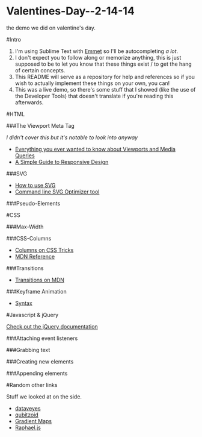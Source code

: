 Valentines-Day--2-14-14
=======================

the demo we did on valentine's day.

#Intro

1. I'm using Sublime Text with [Emmet](http://emmet.io) so I'll be autocompleting *a lot*.
2. I don't expect you to follow along or memorize anything, this is just supposed to be to let you know that these things exist / to get the hang of certain concepts.
3. This README will serve as a repository for help and references so if you wish to actually implement these things on your own, you can!
4. This was a live demo, so there's some stuff that I showed (like the use of the Developer Tools) that doesn't translate if you're reading this afterwards.

#HTML

###The Viewport Meta Tag

*I didn't cover this but it's notable to look into anyway*

- [Everything you ever wanted to know about Viewports and Media Queries](https://docs.google.com/presentation/d/1rmxwWa9P6_xHqonmh5ONXRS-jPc5XKbnv99Rjkhe04s/present#slide=id.i0)
- [A Simple Guide to Responsive Design](http://www.adamkaplan.me/grid/)

###SVG

- [How to use SVG](css-tricks.com/using-svg/)
- [Command line SVG Optimizer tool](https://github.com/svg/svgo)

###Pseudo-Elements

#CSS

###Max-Width

###CSS-Columns

- [Columns on CSS Tricks](http://css-tricks.com/snippets/css/multiple-columns/)
- [MDN Reference](https://developer.mozilla.org/en-US/docs/Web/Guide/CSS/Using_multi-column_layouts)

###Transitions

- [Transitions on MDN](https://developer.mozilla.org/en-US/docs/Web/Guide/CSS/Using_CSS_transitions)

###Keyframe Animation

- [Syntax](http://css-tricks.com/snippets/css/keyframe-animation-syntax/)

#Javascript & jQuery

[Check out the jQuery documentation](http://api.jquery.com/)

###Attaching event listeners

###Grabbing text

###Creating new elements

###Appending elements

#Random other links

Stuff we looked at on the side.

- [dataveyes](http://dataveyes.com/)
- [qubitzoid](http://www.chromeexperiments.com/detail/the-qubitzoid/?f=)
- [Gradient Maps](http://blogs.adobe.com/webplatform/2013/08/06/gradientmaps-js-gradient-maps-for-html/)
- [Raphael.js](http://raphaeljs.com/)